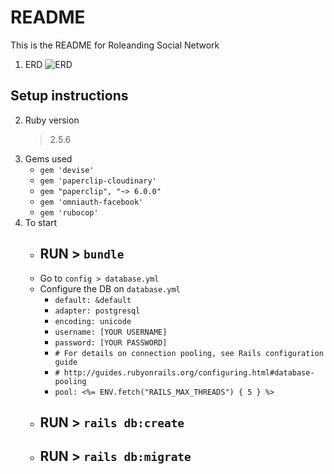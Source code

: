 # README

This is the README for Roleanding Social Network

1. ERD
    ![ERD](https://www.lucidchart.com/publicSegments/view/7a70c68f-9f12-4e03-bdbd-d69c39a9b4bb/image.png)

## Setup instructions 
2. Ruby version
    > 2.5.6
3. Gems used
    * `gem 'devise'`
    * `gem 'paperclip-cloudinary'`
    * `gem "paperclip", "~> 6.0.0"`
    * `gem 'omniauth-facebook'`
    * `gem 'rubocop'`
4. To start
    * ## RUN > `bundle`
    * Go to `config > database.yml`
    * Configure the DB on `database.yml`
        *   `default: &default`
        *    `adapter: postgresql`
        *   `encoding: unicode`
        *   `username: [YOUR USERNAME]`
        *   `password: [YOUR PASSWORD]`
        *   `# For details on connection pooling, see Rails configuration guide`
        *   `# http://guides.rubyonrails.org/configuring.html#database-pooling`
        *   `pool: <%= ENV.fetch("RAILS_MAX_THREADS") { 5 } %>`
    * ## RUN > `rails db:create`
    * ## RUN > `rails db:migrate`
